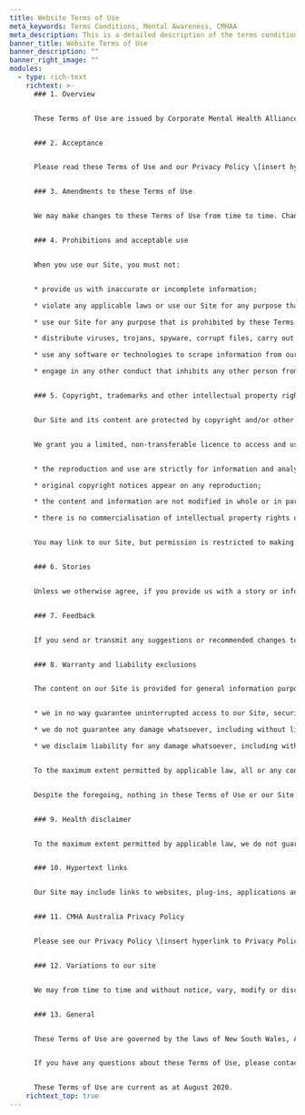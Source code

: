 ```yaml
---
title: Website Terms of Use
meta_keywords: Terms Conditions, Mental Awareness, CMHAA
meta_description: This is a detailed description of the terms conditions page.
banner_title: Website Terms of Use
banner_description: ""
banner_right_image: ""
modules:
  - type: rich-text
    richtext: >-
      ### 1. Overview


      These Terms of Use are issued by Corporate Mental Health Alliance Australia Limited (ABN 28 638 927 125) (**CMHA Australia**, **we**, **us** or **our**), and govern your use of this website (our **Site**). 


      ### 2. Acceptance


      Please read these Terms of Use and our Privacy Policy \[insert hyperlink to Privacy Policy] before making use of our Site. By using our Site you agree to, and must comply with, these Terms of Use and our Privacy Policy \[insert hyperlink to Privacy Policy].


      ### 3. Amendments to these Terms of Use


      We may make changes to these Terms of Use from time to time. Changes to these Terms of Use will be displayed as an updated version on our Site. We encourage you to periodically review these Terms of Use so you remain informed about the terms that govern your use of our Site.


      ### 4. Prohibitions and acceptable use


      When you use our Site, you must not:


      * provide us with inaccurate or incomplete information;

      * violate any applicable laws or use our Site for any purpose that is unlawful;

      * use our Site for any purpose that is prohibited by these Terms of Use;

      * distribute viruses, trojans, spyware, corrupt files, carry out denial of service attacks or use any other similar software or programs that may interrupt the functionality of our Site or damage the operation of any computer hardware or software;

      * use any software or technologies to scrape information from our Site or collect or store personal information about any users of our Site; and/or

      * engage in any other conduct that inhibits any other person from using or enjoying our Site.


      ### 5. Copyright, trademarks and other intellectual property rights


      Our Site and its content are protected by copyright and/or other intellectual property rights. We (or our licensors) retain all right, title and interest in and to our Site (including any trademarks and logos displayed on our Site) and all related content, and nothing you do on or in relation to our Site or any of the related content will transfer any intellectual property rights to you or grant you any licence to exercise any intellectual property rights unless this is expressly authorised by us in writing.


      We grant you a limited, non-transferable licence to access and use our Site in accordance with these Terms of Use and any applicable laws. You must not copy, reprint or electronically reproduce our Site or any related content in whole or in part, without our written permission except where:


      * the reproduction and use are strictly for information and analysis within your organisation to enable you get to know us;

      * original copyright notices appear on any reproduction;

      * the content and information are not modified in whole or in part and in any way whatsoever; and

      * there is no commercialisation of intellectual property rights owned by us (or our licensors).


      You may link to our Site, but permission is restricted to making a link without any alteration of our Site’s content. Subject to applicable law, we may revoke, suspend or deny the permissions referred to in this section at any time.


      ### 6. Stories


      Unless we otherwise agree, if you provide us with a story or information about you (including any pictures or images of you), you grant us a perpetual, royalty-free, irrevocable licence to use such story or information about you (including on our Site and in our promotional material), and we are free to use such story or information about you without compensation to you.


      ### 7. Feedback


      If you send or transmit any suggestions or recommended changes to our Site (**Feedback**), all such Feedback is, and will be treated as, non-confidential and non-proprietary. You assign all right, title and interest in, and we are free to use, without attribution or compensation to you, any such Feedback.


      ### 8. Warranty and liability exclusions


      The content on our Site is provided for general information purposes only. While we endeavour to ensure the functionality of our Site and provide you with helpful information, to the maximum extent permitted by applicable law:


      * we in no way guarantee uninterrupted access to our Site, security of our Site and absence of all viruses or other undesirable hosts (including in the elements of our Site and the information incorporated therein);

      * we do not guarantee any damage whatsoever, including without limitation direct or indirect damage that may result from access to our Site and the use of all or part of the elements or information contained therein; and

      * we disclaim liability for any damage whatsoever, including without limitation direct and indirect damage that may result from access to our Site and the use of all or part of the elements or information contained therein.


      To the maximum extent permitted by applicable law, all or any content or information published on our Site is provided “as is”, “as available” and “where is” without warranty of any kind, either express or implied, including but not limited to, warranties of merchantability, fitness for a particular purpose or non-infringement of third party rights.


      Despite the foregoing, nothing in these Terms of Use or our Site excludes, restricts or modifies any guarantee, term, condition, warranty, right or remedy implied or imposed by any statute or regulation which cannot lawfully excluded or limited (including under Australian Consumer Law).


      ### 9. Health disclaimer


      To the maximum extent permitted by applicable law, we do not guarantee the accuracy, quality, suitability or reliability of any information on our Site, including information provided as part of surveys and related tools. The information on our Site is not intended as a substitute for professional medical advice, diagnosis and treatment. If you have a question regarding your health or a medical condition, you should always seek the advice of a qualified medical professional.


      ### 10. Hypertext links


      Our Site may include links to websites, plug-ins, applications and other resources operated by third parties other than us. Such third-party links are provided solely as a convenience to you. We do not control or endorse such third-party links. We recommend you read the terms and conditions and privacy policies imposed by any such third parties.


      ### 11. CMHA Australia Privacy Policy


      Please see our Privacy Policy \[insert hyperlink to Privacy Policy] for details of how we collect and handle your personal information.


      ### 12. Variations to our site


      We may from time to time and without notice, vary, modify or discontinue, temporarily or permanently, any or all of our Site. While we will aim to advise you in advance if our Site is scheduled to be unavailable, we may not always be able to do so.


      ### 13. General


      These Terms of Use are governed by the laws of New South Wales, Australia. Any dispute arising from your use of our Site are exclusively subject to the jurisdiction of the courts of New South Wales, Australia.


      If you have any questions about these Terms of Use, please contact us at [info@cmhaa.org.au](mailto:info@cmhaa.org.au).


      These Terms of Use are current as at August 2020.
    richtext_top: true
---
```

